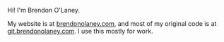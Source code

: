 Hi! I'm Brendon O'Laney.

My website is at [brendonolaney.com](https://www.brendonolaney.com),
and most of my original code is at [git.brendonolaney.com](https://git.brendonolaney.com).
I use this mostly for work.
